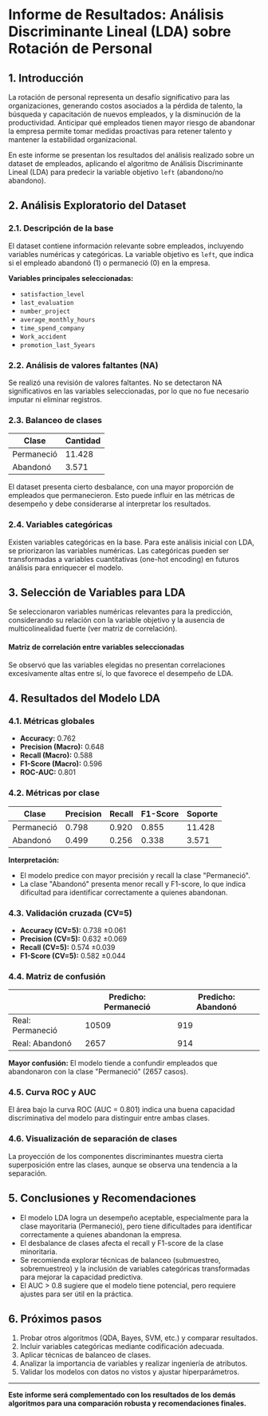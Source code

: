 
# Informe de Resultados: Análisis Discriminante Lineal (LDA) sobre Rotación de Personal

## 1. Introducción

La rotación de personal representa un desafío significativo para las organizaciones, generando costos asociados a la pérdida de talento, la búsqueda y capacitación de nuevos empleados, y la disminución de la productividad. Anticipar qué empleados tienen mayor riesgo de abandonar la empresa permite tomar medidas proactivas para retener talento y mantener la estabilidad organizacional.

En este informe se presentan los resultados del análisis realizado sobre un dataset de empleados, aplicando el algoritmo de Análisis Discriminante Lineal (LDA) para predecir la variable objetivo `left` (abandono/no abandono).

## 2. Análisis Exploratorio del Dataset

### 2.1. Descripción de la base

El dataset contiene información relevante sobre empleados, incluyendo variables numéricas y categóricas. La variable objetivo es `left`, que indica si el empleado abandonó (1) o permaneció (0) en la empresa.

**Variables principales seleccionadas:**

- `satisfaction_level`
- `last_evaluation`
- `number_project`
- `average_monthly_hours`
- `time_spend_company`
- `Work_accident`
- `promotion_last_5years`

### 2.2. Análisis de valores faltantes (NA)

Se realizó una revisión de valores faltantes. No se detectaron NA significativos en las variables seleccionadas, por lo que no fue necesario imputar ni eliminar registros.

### 2.3. Balanceo de clases

| Clase        | Cantidad |
|--------------|----------|
| Permaneció   | 11.428   |
| Abandonó     | 3.571    |

El dataset presenta cierto desbalance, con una mayor proporción de empleados que permanecieron. Esto puede influir en las métricas de desempeño y debe considerarse al interpretar los resultados.

### 2.4. Variables categóricas

Existen variables categóricas en la base. Para este análisis inicial con LDA, se priorizaron las variables numéricas. Las categóricas pueden ser transformadas a variables cuantitativas (one-hot encoding) en futuros análisis para enriquecer el modelo.

## 3. Selección de Variables para LDA

Se seleccionaron variables numéricas relevantes para la predicción, considerando su relación con la variable objetivo y la ausencia de multicolinealidad fuerte (ver matriz de correlación).

#### Matriz de correlación entre variables seleccionadas
Se observó que las variables elegidas no presentan correlaciones excesivamente altas entre sí, lo que favorece el desempeño de LDA.

## 4. Resultados del Modelo LDA

### 4.1. Métricas globales

- **Accuracy:** 0.762
- **Precision (Macro):** 0.648
- **Recall (Macro):** 0.588
- **F1-Score (Macro):** 0.596
- **ROC-AUC:** 0.801

### 4.2. Métricas por clase

| Clase       | Precision | Recall | F1-Score | Soporte |
|-------------|-----------|--------|----------|---------|
| Permaneció  | 0.798     | 0.920  | 0.855    | 11.428  |
| Abandonó    | 0.499     | 0.256  | 0.338    | 3.571   |

**Interpretación:**
- El modelo predice con mayor precisión y recall la clase "Permaneció".
- La clase "Abandonó" presenta menor recall y F1-score, lo que indica dificultad para identificar correctamente a quienes abandonan.

### 4.3. Validación cruzada (CV=5)

- **Accuracy (CV=5):** 0.738 ±0.061
- **Precision (CV=5):** 0.632 ±0.069
- **Recall (CV=5):** 0.574 ±0.039
- **F1-Score (CV=5):** 0.582 ±0.044

### 4.4. Matriz de confusión

|              | Predicho: Permaneció | Predicho: Abandonó |
|--------------|---------------------|--------------------|
| Real: Permaneció | 10509                | 919                |
| Real: Abandonó   | 2657                 | 914                |

**Mayor confusión:** El modelo tiende a confundir empleados que abandonaron con la clase "Permaneció" (2657 casos).

### 4.5. Curva ROC y AUC

El área bajo la curva ROC (AUC = 0.801) indica una buena capacidad discriminativa del modelo para distinguir entre ambas clases.

### 4.6. Visualización de separación de clases

La proyección de los componentes discriminantes muestra cierta superposición entre las clases, aunque se observa una tendencia a la separación.

## 5. Conclusiones y Recomendaciones

- El modelo LDA logra un desempeño aceptable, especialmente para la clase mayoritaria (Permaneció), pero tiene dificultades para identificar correctamente a quienes abandonan la empresa.
- El desbalance de clases afecta el recall y F1-score de la clase minoritaria.
- Se recomienda explorar técnicas de balanceo (submuestreo, sobremuestreo) y la inclusión de variables categóricas transformadas para mejorar la capacidad predictiva.
- El AUC > 0.8 sugiere que el modelo tiene potencial, pero requiere ajustes para ser útil en la práctica.

## 6. Próximos pasos

1. Probar otros algoritmos (QDA, Bayes, SVM, etc.) y comparar resultados.
2. Incluir variables categóricas mediante codificación adecuada.
3. Aplicar técnicas de balanceo de clases.
4. Analizar la importancia de variables y realizar ingeniería de atributos.
5. Validar los modelos con datos no vistos y ajustar hiperparámetros.

---
**Este informe será complementado con los resultados de los demás algoritmos para una comparación robusta y recomendaciones finales.**